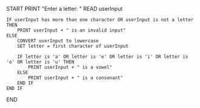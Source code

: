 START
    PRINT "Enter a letter: "
    READ userInput

    IF userInput has more than one character OR userInput is not a letter THEN
        PRINT userInput + " is an invalid input"
    ELSE
        CONVERT userInput to lowercase
        SET letter = first character of userInput

        IF letter is 'a' OR letter is 'e' OR letter is 'i' OR letter is 'o' OR letter is 'u' THEN
            PRINT userInput + " is a vowel"
        ELSE
            PRINT userInput + " is a consonant"
        END IF
    END IF
END